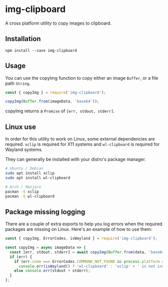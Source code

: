 # img-clipboard

A cross platform utility to copy images to clipboard.

## Installation

`npm install --save img-clipboard`

## Usage

You can use the copyImg function to copy either an image `Buffer`, or a file path `String`.

```javascript
const { copyImg } = require('img-clipboard');

copyImg(Buffer.from(imageData, 'base64'));
```

copyImg returns a `Promise` of `[err, stdout, stderr]`.

## Linux use

In order for this utility to work on Linux, some external dependencies are required. `xclip` is required for X11 systems and `wl-clipboard` is required for Wayland systems.

They can generally be installed with your distro's package manager.

```sh
# Ubuntu / Debian
sudo apt install xclip
sudo apt install wl-clipboard

# Arch / Manjaro
pacman -S xclip
pacman -S wl-clipboard
```

## Package missing logging

There are a couple of extra exports to help you log errors when the required packages are missing on Linux. Here's an example of how to use them:

```javascript
const { copyImg, ErrorCodes, isWayland } = require('img-clipboard');

const copyImg = async imageData => {
  const [err, stdout, stderr] = await copyImg(Buffer.from(data, 'base64'));
  if (err) {
    if (err.code === ErrorCodes.COMMAND_NOT_FOUND && process.platform === 'linux')
      console.err(isWayland() ? 'wl-clipboard' : 'xclip' + ' is not installed');
    else console.err(stdout + stderr);
  }
};
```
